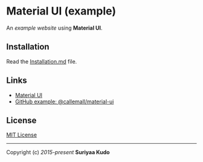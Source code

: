 Material UI (example)
====

An *example website* using **Material UI**.

## Installation

Read the [Installation.md](https://github.com/SuriyaaKudoIsc/material-ui-example/blob/master/INSTALL.md) file.


## Links

* [Material UI](http://material-ui.com/#/get-started)
* [GitHub example: @callemall/material-ui](https://github.com/callemall/material-ui/tree/master/example)

## License

[MIT License](http://suriyaakudo.mit-license.org/)


----
Copyright (c) *2015-present* **Suriyaa Kudo**
